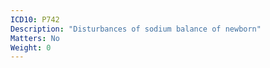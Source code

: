 ```yaml
---
ICD10: P742
Description: "Disturbances of sodium balance of newborn"
Matters: No
Weight: 0
---
```


